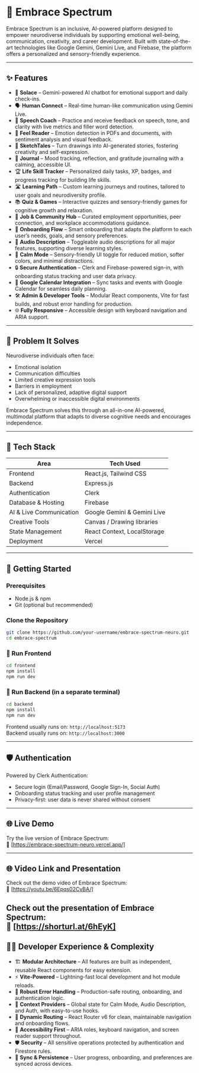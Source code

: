 # 🌈 Embrace Spectrum

Embrace Spectrum is an inclusive, AI-powered platform designed to empower neurodiverse individuals by supporting emotional well-being, communication, creativity, and career development. Built with state-of-the-art technologies like Google Gemini, Gemini Live, and Firebase, the platform offers a personalized and sensory-friendly experience.

---

## ✨ Features

- 💬 **Solace** – Gemini-powered AI chatbot for emotional support and daily check-ins.
- 🗣️ **Human Connect** – Real-time human-like communication using Gemini Live.
- 🧠 **Speech Coach** – Practice and receive feedback on speech, tone, and clarity with live metrics and filler word detection.
- 📄 **Feel Reader** – Emotion detection in PDFs and documents, with sentiment analysis and visual feedback.
- 🎨 **SketchTales** – Turn drawings into AI-generated stories, fostering creativity and self-expression.
- 📔 **Journal** – Mood tracking, reflection, and gratitude journaling with a calming, accessible UI.
- 🏆 **Life Skill Tracker** – Personalized daily tasks, XP, badges, and progress tracking for building life skills.
- 🛣️ **Learning Path** – Custom learning journeys and routines, tailored to user goals and neurodiversity profile.
- 📚 **Quiz & Games** – Interactive quizzes and sensory-friendly games for cognitive growth and relaxation.
- 💼 **Job & Community Hub** – Curated employment opportunities, peer connection, and workplace accommodations guidance.
- 🧩 **Onboarding Flow** – Smart onboarding that adapts the platform to each user’s needs, goals, and sensory preferences.
- 🦻 **Audio Description** – Toggleable audio descriptions for all major features, supporting diverse learning styles.
- 🌙 **Calm Mode** – Sensory-friendly UI toggle for reduced motion, softer colors, and minimal distractions.
- 🔒 **Secure Authentication** – Clerk and Firebase-powered sign-in, with onboarding status tracking and user data privacy.
- 🔄 **Google Calendar Integration** – Sync tasks and events with Google Calendar for seamless daily planning.
- 🛠️ **Admin & Developer Tools** – Modular React components, Vite for fast builds, and robust error handling for production.
- 🌐 **Fully Responsive** – Accessible design with keyboard navigation and ARIA support.

---

## 🧠 Problem It Solves

Neurodiverse individuals often face:
- Emotional isolation  
- Communication difficulties  
- Limited creative expression tools  
- Barriers in employment
- Lack of personalized, adaptive digital support
- Overwhelming or inaccessible digital environments

Embrace Spectrum solves this through an all-in-one AI-powered, multimodal platform that adapts to diverse cognitive needs and encourages independence.

---

## 🧩 Tech Stack

| Area             | Tech Used                   |
|------------------|-----------------------------|
| Frontend         | React.js, Tailwind CSS       |
| Backend          | Express.js                  |
| Authentication   | Clerk                       |
| Database & Hosting | Firebase                  |
| AI & Live Communication | Google Gemini & Gemini Live |
| Creative Tools   | Canvas / Drawing libraries  |
| State Management | React Context, LocalStorage |
| Deployment       | Vercel                      |

---

## 🚀 Getting Started

### Prerequisites

- Node.js & npm
- Git (optional but recommended)

### Clone the Repository

```bash
git clone https://github.com/your-username/embrace-spectrum-neuro.git
cd embrace-spectrum
```

### 🔧 Run Frontend

```bash
cd frontend
npm install
npm run dev
```

### 🔧 Run Backend (in a separate terminal)

```bash
cd backend
npm install
npm run dev
```

Frontend usually runs on: `http://localhost:5173`  
Backend usually runs on: `http://localhost:3000`

---

## 🛡️ Authentication

Powered by Clerk Authentication:
- Secure login (Email/Password, Google Sign-In, Social Auth)
- Onboarding status tracking and user profile management
- Privacy-first: user data is never shared without consent

---

## 🌐 Live Demo

Try the live version of Embrace Spectrum:  
🔗 [https://embrace-spectrum-neuro.vercel.app/]

---
## 🌐 Video Link and Presentation

Check out the demo video of Embrace Spectrum:  
🔗 [https://youtu.be/6Epqs02CvBA/]

Check out the presentation of Embrace Spectrum:  
🔗 [https://shorturl.at/6hEyK]
---



## 🧑‍💻 Developer Experience & Complexity

- 🏗️ **Modular Architecture** – All features are built as independent, reusable React components for easy extension.
- ⚡ **Vite-Powered** – Lightning-fast local development and hot module reloads.
- 🧪 **Robust Error Handling** – Production-safe routing, onboarding, and authentication logic.
- 🧩 **Context Providers** – Global state for Calm Mode, Audio Description, and Auth, with easy-to-use hooks.
- 🧬 **Dynamic Routing** – React Router v6 for clean, maintainable navigation and onboarding flows.
- 🧹 **Accessibility First** – ARIA roles, keyboard navigation, and screen reader support throughout.
- 🛡️ **Security** – All sensitive operations protected by authentication and Firestore rules.
- 🔄 **Sync & Persistence** – User progress, onboarding, and preferences are synced across devices.
